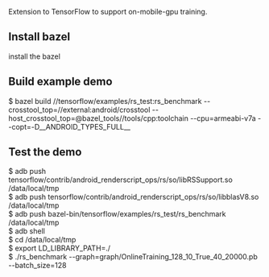 Extension to TensorFlow to support on-mobile-gpu training.

## Install bazel
install the bazel

## Build example demo
$ bazel build //tensorflow/examples/rs_test:rs_benchmark --crosstool_top=//external:android/crosstool --host_crosstool_top=@bazel_tools//tools/cpp:toolchain --cpu=armeabi-v7a --copt=-D__ANDROID_TYPES_FULL__

## Test the demo
$ adb push tensorflow/contrib/android_renderscript_ops/rs/so/libRSSupport.so /data/local/tmp  
$ adb push tensorflow/contrib/android_renderscript_ops/rs/so/libblasV8.so /data/local/tmp  
$ adb push bazel-bin/tensorflow/examples/rs_test/rs_benchmark /data/local/tmp  
$ adb shell  
$ cd /data/local/tmp  
$ export LD_LIBRARY_PATH=./  
$ ./rs_benchmark --graph=graph/OnlineTraining_128_10_True_40_20000.pb --batch_size=128
